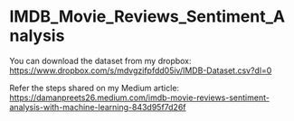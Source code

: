 # IMDB_Movie_Reviews_Sentiment_Analysis

You can download the dataset from my dropbox:
https://www.dropbox.com/s/mdvgzifpfdd05iv/IMDB-Dataset.csv?dl=0


Refer the steps shared on my Medium article:
https://damanpreets26.medium.com/imdb-movie-reviews-sentiment-analysis-with-machine-learning-843d95f7d26f
